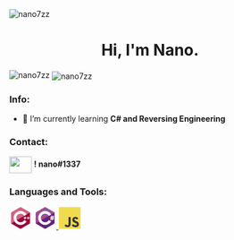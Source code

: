 <img src="https://komarev.com/ghpvc/?username=nano7zz&label=Visitor count&color=ff00ff&style=flat" alt="nano7zz" />
<h1 align="center">Hi, I'm Nano. </h1>

<!--<h3 align="center">A back-end programmer. </h3>-->


<p><img align="left" src="https://github-readme-stats.vercel.app/api?username=nano7zz&title_color=fe428e&icon_color=f8d847&text_color=a9fef7&bg_color=141321&count_private=true&show_icons=true" alt="nano7zz" /></p>

<p>&nbsp;<img align="center" src="https://github-readme-stats.vercel.app/api/top-langs/?username=nano7zz&title_color=fe428e&icon_color=f8d847&text_color=a9fef7&bg_color=141321&layout=compact" alt="nano7zz" /></p>
<h3 align="left">Info: </h3>

   - 🌱 I’m currently learning **C# and Reversing Engineering**

<h3 align="left">Contact:</h3>
<p align="left">
</p>
<p align="left">
<img align="center" src="https://cdn.jsdelivr.net/npm/simple-icons@3.0.1/icons/discord.svg" alt="" height="30" width="40" />
 <b>! nano#1337</b>
</p> 
<h3 align="left">Languages and Tools:</h3>
<p align="left"><img src="https://raw.githubusercontent.com/devicons/devicon/master/icons/cplusplus/cplusplus-original.svg" alt="cplusplus" width="40" height="40"/> </a> <a href="https://www.w3schools.com/cs/" target="_blank"> <img src="https://raw.githubusercontent.com/devicons/devicon/master/icons/csharp/csharp-original.svg" alt="csharp" width="40" height="40"/> 
</a> <a href="https://developer.mozilla.org/en-US/docs/Web/JavaScript" target="_blank"> <img src="https://raw.githubusercontent.com/devicons/devicon/master/icons/javascript/javascript-original.svg" alt="javascript" width="40" height="40"/> </a></p>

